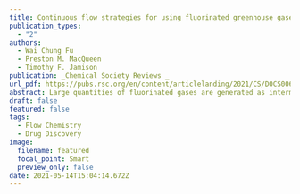 ```yaml
---
title: Continuous flow strategies for using fluorinated greenhouse gases in fluoroalkylations
publication_types:
  - "2"
authors:
  - Wai Chung Fu
  - Preston M. MacQueen
  - Timothy F. Jamison
publication: _Chemical Society Reviews _
url_pdf: https://pubs.rsc.org/en/content/articlelanding/2021/CS/D0CS00670J
abstract: Large quantities of fluorinated gases are generated as intermediates or byproducts from fluorinated polymer production annually, and they are effective ozone depleting substances or greenhouse gases. On the other hand, the incorporation of fluoroalkyl groups into drug molecules or bioactive compounds has been shown to enhance biological properties such as the bioavailability, binding selectivity, and metabolic stability. Extraction of fluoroalkyl sources, including trifluoromethyl and difluoromethyl groups, from the fluorinated gases is highly desirable, yet challenging under regular batch reaction conditions. Flow chemistry is an emerging and promising technique to address long-standing challenges in gas–liquid batch reactions such as insufficient interfacial contact and scalability issues. In this review, we highlight recent advances in continuous flow strategies toward enabling the use of fluorinated greenhouse gases in organic synthesis.
draft: false
featured: false
tags:
  - Flow Chemistry
  - Drug Discovery
image:
  filename: featured
  focal_point: Smart
  preview_only: false
date: 2021-05-14T15:04:14.672Z
---
```

